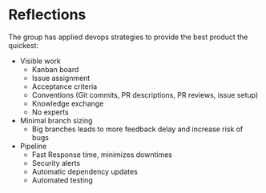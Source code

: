 # Reflections

The group has applied devops strategies to provide the best product the quickest:

- Visible work
  - Kanban board
  - Issue assignment
  - Acceptance criteria
  - Conventions (Git commits, PR descriptions, PR reviews, issue setup)
  - Knowledge exchange
  - No experts
- Minimal branch sizing
  - Big branches leads to more feedback delay and increase risk of bugs
- Pipeline
  - Fast Response time, minimizes downtimes
  - Security alerts
  - Automatic dependency updates
  - Automated testing
